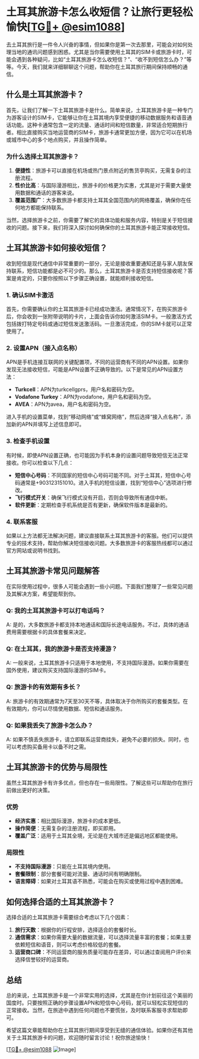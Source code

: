 # 土耳其旅游卡怎么收短信？让旅行更轻松愉快[[TG💪+ @esim1088](https://t.me/s/esim1088)]

去土耳其旅行是一件令人兴奋的事情，但如果你是第一次去那里，可能会对如何处理当地的通讯问题感到困惑。尤其是当你需要使用土耳其的SIM卡或旅游卡时，可能会遇到各种疑问，比如“土耳其旅游卡怎么收短信？”、“收不到短信怎么办？”等等。今天，我们就来详细聊聊这个问题，帮助你在土耳其旅行期间保持顺畅的通信。

## 什么是土耳其旅游卡？

首先，让我们了解一下土耳其旅游卡是什么。简单来说，土耳其旅游卡是一种专门为游客设计的SIM卡，它能够让你在土耳其境内享受便捷的移动数据服务和语音通话功能。这种卡通常包含一定的流量、通话时间和短信数量，非常适合短期旅行者。相比直接购买当地运营商的SIM卡，旅游卡通常更加方便，因为它可以在机场或城市中心的多个地点购买，并且操作简单。

### 为什么选择土耳其旅游卡？

1. **便捷性**：旅游卡可以直接在机场或热门景点附近的售货亭购买，无需复杂的注册流程。
2. **性价比高**：与国际漫游相比，旅游卡的价格更为实惠，尤其是对于需要大量使用数据和通话的游客来说。
3. **覆盖范围广**：大多数旅游卡都支持土耳其全国范围内的网络覆盖，确保你在任何地方都能保持联系。

当然，选择旅游卡之前，你需要了解它的具体功能和服务内容，特别是关于短信接收的问题。接下来，我们将深入探讨如何确保你的土耳其旅游卡能正常接收短信。

## 土耳其旅游卡如何接收短信？

收到短信是现代通信中非常重要的一部分，无论是接收重要通知还是与家人朋友保持联系，短信功能都是必不可少的。那么，土耳其旅游卡是否支持短信接收呢？答案是肯定的，只要你按照以下步骤正确设置，就能顺利接收短信。

### 1. 确认SIM卡激活

首先，你需要确认你的土耳其旅游卡已经成功激活。通常情况下，在购买旅游卡后，你会收到一张附带说明的卡片，上面会告诉你如何激活SIM卡。一般激活方式包括拨打特定号码或通过短信发送激活码。一旦激活完成，你的SIM卡就可以正常使用了。

### 2. 设置APN（接入点名称）

APN是手机连接互联网的关键配置项，不同的运营商有不同的APN设置。如果你发现无法接收短信，可能是APN设置不正确导致的。以下是常见的APN设置方法：

- **Turkcell**：APN为turkcellgprs，用户名和密码为空。
- **Vodafone Turkey**：APN为vodafone，用户名和密码为空。
- **AVEA**：APN为avea，用户名和密码为空。

进入手机的设置菜单，找到“移动网络”或“蜂窝网络”，然后选择“接入点名称”，添加新的APN并填写上述信息即可。

### 3. 检查手机设置

有时候，即使APN设置正确，也可能因为手机本身的设置问题导致短信无法正常接收。你可以检查以下几点：

- **短信中心号码**：不同国家的短信中心号码可能不同。对于土耳其，短信中心号码通常是+903123151010。进入手机的短信设置，找到“短信中心”选项进行修改。
- **飞行模式开关**：确保飞行模式没有开启，否则会导致所有通信中断。
- **软件更新**：定期检查手机系统是否有更新，确保软件版本是最新的。

### 4. 联系客服

如果以上方法都无法解决问题，建议直接联系土耳其旅游卡的客服。他们可以提供专业的技术支持，帮助你解决短信接收问题。大多数旅游卡的客服热线都可以通过官方网站或说明书找到。

## 土耳其旅游卡常见问题解答

在实际使用过程中，很多人可能会遇到一些小问题。下面我们整理了一些常见问题及其解决方案，希望能帮到你。

### Q: 我的土耳其旅游卡可以打电话吗？
A: 是的，大多数旅游卡都支持本地通话和国际长途电话服务。不过，具体的通话费用需要根据卡的具体套餐来决定。

### Q: 在土耳其，我的旅游卡是否支持漫游？
A: 一般来说，土耳其旅游卡只适用于本地使用，不支持国际漫游。如果你需要在国外使用，建议购买支持国际漫游的SIM卡。

### Q: 旅游卡的有效期有多长？
A: 旅游卡的有效期通常为7天至30天不等，具体取决于你所购买的套餐类型。在有效期内，你可以尽情使用数据、短信和通话服务。

### Q: 如果我丢失了旅游卡怎么办？
A: 如果不慎丢失旅游卡，请立即联系运营商挂失，避免不必要的损失。同时，也可以考虑购买备用卡以备不时之需。

## 土耳其旅游卡的优势与局限性

虽然土耳其旅游卡有许多优点，但也存在一些局限性。了解这些可以帮助你在旅行前做出更好的决策。

### 优势

- **经济实惠**：相比国际漫游，旅游卡的成本更低。
- **操作简便**：无需复杂的注册流程，即买即用。
- **覆盖广泛**：适用于土耳其全境，无论是在大城市还是偏远地区都能使用。

### 局限性

- **不支持国际漫游**：只能在土耳其境内使用。
- **套餐限制**：部分套餐可能对流量、通话时间有明确限制。
- **语言障碍**：如果对土耳其语不熟悉，可能会在购买或使用过程中遇到困难。

## 如何选择合适的土耳其旅游卡？

选择合适的土耳其旅游卡需要综合考虑以下几个因素：

1. **旅行天数**：根据你的行程安排，选择适合的套餐时长。
2. **通信需求**：如果你需要大量的数据流量，可以选择流量丰富的套餐；如果主要依赖短信和语音，则可以考虑价格较低的套餐。
3. **运营商口碑**：不同运营商的服务质量可能存在差异，可以通过查阅用户评价来选择信誉较好的运营商。

## 总结

总的来说，土耳其旅游卡是一个非常实用的选择，尤其是在你计划前往这个美丽的国度时。只要按照正确的步骤设置APN和短信中心号码，就可以轻松实现短信的正常接收。当然，在旅途中遇到任何问题也不要慌张，及时联系客服寻求帮助即可。

希望这篇文章能帮助你在土耳其旅行期间享受到无缝的通信体验。如果你还有其他关于土耳其旅游卡的问题，欢迎随时留言讨论！祝你旅途愉快！

[[TG💪+ @esim1088](https://t.me/s/esim1088) ![Image](https://i.postimg.cc/4NQfJmqS/Snipaste-2025-05-13-00-14-12.png)]